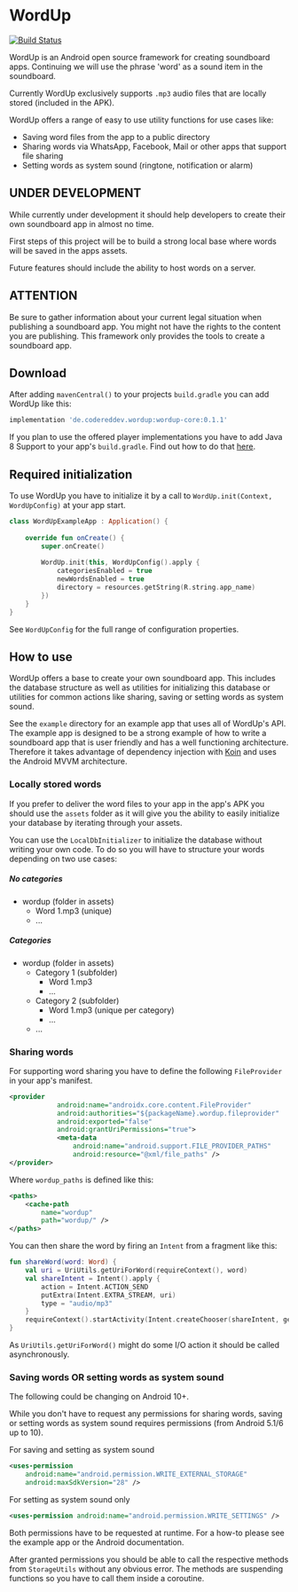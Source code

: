 # WordUp

[![Build Status](https://travis-ci.com/CodeRedDev/WordUp.svg?branch=master)](https://travis-ci.com/CodeRedDev/WordUp)

WordUp is an Android open source framework for creating soundboard apps. Continuing we will use the phrase 'word' as a sound item in the soundboard.

Currently WordUp exclusively supports `.mp3` audio files that are locally stored (included in the APK).

WordUp offers a range of easy to use utility functions for use cases like:

- Saving word files from the app to a public directory
- Sharing words via WhatsApp, Facebook, Mail or other apps that support file sharing
- Setting words as system sound (ringtone, notification or alarm)

## UNDER DEVELOPMENT

While currently under development it should help developers to create their own soundboard app in almost no time.

First steps of this project will be to build a strong local base where words will be saved in the apps assets.

Future features should include the ability to host words on a server.

## ATTENTION

Be sure to gather information about your current legal situation when publishing a soundboard app.
You might not have the rights to the content you are publishing. 
This framework only provides the tools to create a soundboard app.

## Download

After adding `mavenCentral()` to your projects `build.gradle` you can add WordUp like this:

```gradle
implementation 'de.codereddev.wordup:wordup-core:0.1.1'
```

If you plan to use the offered player implementations you have to add Java 8 Support 
to your app's `build.gradle`. Find out how to do that [here](https://developer.android.com/studio/write/java8-support).

## Required initialization

To use WordUp you have to initialize it by a call to `WordUp.init(Context, WordUpConfig)` at your app start.

```kotlin
class WordUpExampleApp : Application() {
    
    override fun onCreate() {
        super.onCreate()
    
        WordUp.init(this, WordUpConfig().apply {
            categoriesEnabled = true
            newWordsEnabled = true
            directory = resources.getString(R.string.app_name)
        })
    }
}
```

See `WordUpConfig` for the full range of configuration properties.

## How to use

WordUp offers a base to create your own soundboard app. This includes the database structure as well as utilities
for initializing this database or utilities for common actions like sharing, saving or setting words as system sound.

See the `example` directory for an example app that uses all of WordUp's API. The example app is designed to
be a strong example of how to write a soundboard app that is user friendly and has a well functioning architecture.
Therefore it takes advantage of dependency injection with [Koin](https://github.com/InsertKoinIO/koin) and uses
the Android MVVM architecture.

### Locally stored words

If you prefer to deliver the word files to your app in the app's APK you should use the `assets` folder
as it will give you the ability to easily initialize your database by iterating through your assets.

You can use the `LocalDbInitializer` to initialize the database without writing your own code.
To do so you will have to structure your words depending on two use cases:

##### No categories

- wordup (folder in assets)
  - Word 1.mp3 (unique)
  - ...

##### Categories

- wordup (folder in assets)
  - Category 1 (subfolder)
    - Word 1.mp3
    - ...
  - Category 2 (subfolder)
    - Word 1.mp3 (unique per category)
    - ...
  - ...

### Sharing words

For supporting word sharing you have to define the following `FileProvider` in your app's manifest.

```xml
<provider
            android:name="androidx.core.content.FileProvider"
            android:authorities="${packageName}.wordup.fileprovider"
            android:exported="false"
            android:grantUriPermissions="true">
            <meta-data
                android:name="android.support.FILE_PROVIDER_PATHS"
                android:resource="@xml/file_paths" />
</provider>
```

Where `wordup_paths` is defined like this:

```xml
<paths>
    <cache-path
        name="wordup"
        path="wordup/" />
</paths>
```

You can then share the word by firing an `Intent` from a fragment like this:

```kotlin
fun shareWord(word: Word) {
    val uri = UriUtils.getUriForWord(requireContext(), word)
    val shareIntent = Intent().apply {
        action = Intent.ACTION_SEND
        putExtra(Intent.EXTRA_STREAM, uri)
        type = "audio/mp3"
    }
    requireContext().startActivity(Intent.createChooser(shareIntent, getString(R.string.share_word_via)))
}
```

As `UriUtils.getUriForWord()` might do some I/O action it should be called asynchronously.

### Saving words OR setting words as system sound

The following could be changing on Android 10+.

While you don't have to request any permissions for sharing words, saving or setting words
as system sound requires permissions (from Android 5.1/6 up to 10).

For saving and setting as system sound

```xml
<uses-permission
    android:name="android.permission.WRITE_EXTERNAL_STORAGE"
    android:maxSdkVersion="28" />
```

For setting as system sound only

```xml
<uses-permission android:name="android.permission.WRITE_SETTINGS" />
```

Both permissions have to be requested at runtime. For a how-to please see the example app or the Android documentation.

After granted permissions you should be able to call the respective methods from `StorageUtils` without any obvious error.
The methods are suspending functions so you have to call them inside a coroutine.
